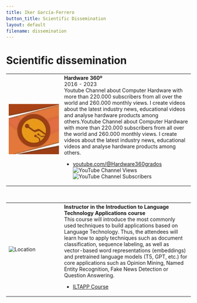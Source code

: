 ```yaml
---
title: Iker García-Ferrero
button_title: Scientific Dissemination
layout: default
filename: dissemination
--- 
```


# Scientific dissemination

<table >
  <tr>
    <td style="width:30%"> <img src="icons/hardware360.jpeg" width="200" alt="Location">  </td>
    <td style="width:70%"><b>Hardware 360º</b> <br> 2016 - 2023 <br> Youtube Channel about Computer Hardware with more than 220.000 subscribers from all over the world and 260.000 monthly views. I create videos about the latest industry news, educational videos and analyse hardware products among others.Youtube Channel about Computer Hardware with more than 220.000 subscribers from all over the world and 260.000 monthly views. I create videos about the latest industry news, educational videos and analyse hardware products among others. <br>
    <ul>
        <li> <a href="https://www.youtube.com/@Hardware360grados/">youtube.com/@Hardware360grados</a> </li>
      <img alt="YouTube Channel Views" src="https://img.shields.io/youtube/channel/views/UC40Ztmc_11leuUR-tHh_irQ"><br>
      <img alt="YouTube Channel Subscribers" src="https://img.shields.io/youtube/channel/subscribers/UC40Ztmc_11leuUR-tHh_irQ">
</ul>
</td> 
</tr>
</table>

<br>

<table >
  <tr>
    <td style="width:30%"> <img src="http://www.ixa.eus/iltapp/images/hap_lap_bw.png" width="200" alt="Location">  </td>
    <td style="width:70%"><b>Instructor in the Introduction to Language Technology Applications course</b> <br> This course will introduce the most commonly used techniques to build applications based on Language Technology. Thus, the attendees will learn how to apply techniques such as document classification, sequence labeling, as well as vector-based word representations (embeddings) and pretrained language models (T5, GPT, etc.) for core applications such as Opinion Mining, Named Entity Recognition, Fake News Detection or Question Answering. <br>
    <ul>
        <li> <a href="http://www.ixa.eus/iltapp/">ILTAPP Course</a> </li>

</ul>
</td> 
</tr>
</table>

